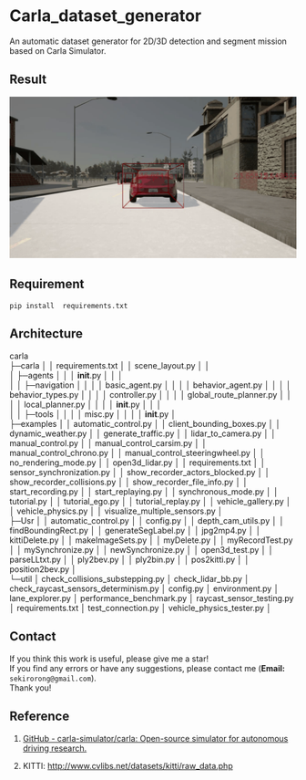 # Carla_dataset_generator

An automatic dataset generator for 2D/3D detection and segment mission based on Carla Simulator.

## Result

![output.gif](output.gif)

## Requirement

```
pip install  requirements.txt
```

## Architecture

carla  
├─carla
│  │  requirements.txt
│  │  scene_layout.py
│  │  
│  ├─agents
│  │  │  __init__.py
│  │  │  
│  │  ├─navigation
│  │  │  │  basic_agent.py
│  │  │  │  behavior_agent.py
│  │  │  │  behavior_types.py
│  │  │  │  controller.py
│  │  │  │  global_route_planner.py
│  │  │  │  local_planner.py
│  │  │  │  __init__.py
│  │  │          
│  │  ├─tools
│  │  │  │  misc.py
│  │  │  │  __init__.py
│          
├─examples
│  │  automatic_control.py
│  │  client_bounding_boxes.py
│  │  dynamic_weather.py
│  │  generate_traffic.py
│  │  lidar_to_camera.py
│  │  manual_control.py
│  │  manual_control_carsim.py
│  │  manual_control_chrono.py
│  │  manual_control_steeringwheel.py
│  │  no_rendering_mode.py
│  │  open3d_lidar.py
│  │  requirements.txt
│  │  sensor_synchronization.py
│  │  show_recorder_actors_blocked.py
│  │  show_recorder_collisions.py
│  │  show_recorder_file_info.py
│  │  start_recording.py
│  │  start_replaying.py
│  │  synchronous_mode.py
│  │  tutorial.py
│  │  tutorial_ego.py
│  │  tutorial_replay.py
│  │  vehicle_gallery.py
│  │  vehicle_physics.py
│  │  visualize_multiple_sensors.py
│          
├─Usr
│  │  automatic_control.py
│  │  config.py
│  │  depth_cam_utils.py
│  │  findBoundingRect.py
│  │  generateSegLabel.py
│  │  jpg2mp4.py
│  │  kittiDelete.py
│  │  makeImageSets.py
│  │  myDelete.py
│  │  myRecordTest.py
│  │  mySynchronize.py
│  │  newSynchronize.py
│  │  open3d_test.py
│  │  parseLLtxt.py
│  │  ply2bev.py
│  │  ply2bin.py
│  │  pos2kitti.py
│  │  position2bev.py
│          
└─util
    │  check_collisions_substepping.py
    │  check_lidar_bb.py
    │  check_raycast_sensors_determinism.py
    │  config.py
    │  environment.py
    │  lane_explorer.py
    │  performance_benchmark.py
    │  raycast_sensor_testing.py
    │  requirements.txt
    │  test_connection.py
    │  vehicle_physics_tester.py
    │  


## Contact

If you think this work is useful, please give me a star!  
If you find any errors or have any suggestions, please contact me (**Email:** `sekirorong@gmail.com`).  
Thank you!

## Reference

1. [GitHub - carla-simulator/carla: Open-source simulator for autonomous driving research.](https://github.com/carla-simulator/carla)

2. KITTI: http://www.cvlibs.net/datasets/kitti/raw_data.php

